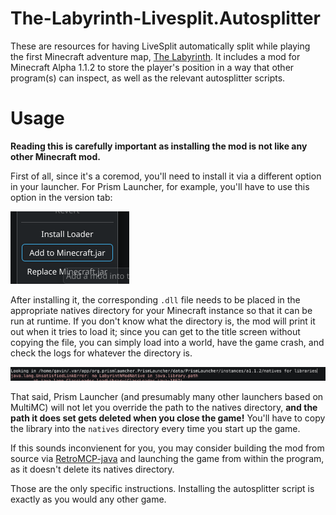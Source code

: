 # The-Labyrinth-Livesplit.Autosplitter

These are resources for having LiveSplit automatically split while playing the first Minecraft adventure map, [The Labyrinth](https://www.minecraftforum.net/forums/mapping-and-modding-java-edition/maps/1454461-adv-the-labyrinth-a-dungeon-map-third-semifinal). It includes a mod for Minecraft Alpha 1.1.2 to store the player's position in a way that other program(s) can inspect, as well as the relevant autosplitter scripts.

# Usage

**Reading this is carefully important as installing the mod is not like any other Minecraft mod.**

First of all, since it's a coremod, you'll need to install it via a different option in your launcher. For Prism Launcher, for example, you'll have to use this option in the version tab: 

![alt text](img/prismlauncher_coremod.png)

After installing it, the corresponding `.dll` file needs to be placed in the appropriate natives directory for your Minecraft instance so that it can be run at runtime. If you don't know what the directory is, the mod will print it out when it tries to load it; since you can get to the title screen without copying the file, you can simply load into a world, have the game crash, and check the logs for whatever the directory is.

![alt text](img/prismlauncher_natives_print.png)

That said, Prism Launcher (and presumably many other launchers based on MultiMC) will not let you override the path to the natives directory, **and the path it does set gets deleted when you close the game!** You'll have to copy the library into the `natives` directory every time you start up the game. 

If this sounds inconvienent for you, you may consider building the mod from source via [RetroMCP-java](http://github.com/MCPHackers/RetroMCP-Java) and launching the game from within the program, as it doesn't delete its natives directory.

Those are the only specific instructions. Installing the autosplitter script is exactly as you would any other game.